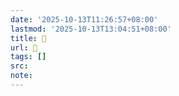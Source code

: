 ```yaml
---
date: '2025-10-13T11:26:57+08:00'
lastmod: '2025-10-13T13:04:51+08:00'
title: 󰔡
url: 󰔡
tags: []
src:
note:
---
```

